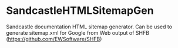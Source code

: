 # SandcastleHTMLSitemapGen
Sandcastle documentation HTML sitemap generator. Can be used to generate sitemap.xml for Google from Web output of SHFB (https://github.com/EWSoftware/SHFB)
